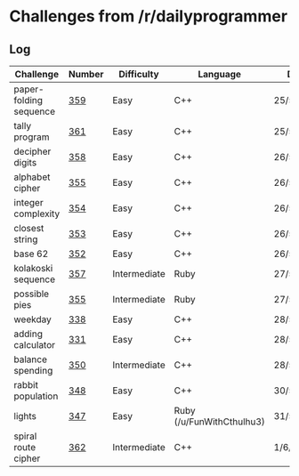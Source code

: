 # Challenges from /r/dailyprogrammer

## Log
| Challenge | Number | Difficulty | Language | Date |
| --- | --- | --- | --- | --- |
| paper-folding sequence | [359](https://www.reddit.com/r/dailyprogrammer/comments/8g0iil/20180430_challenge_359_easy_regular_paperfold/) | Easy | C++ | 25/5/18 |
| tally program | [361](https://www.reddit.com/r/dailyprogrammer/comments/8jcffg/20180514_challenge_361_easy_tally_program/) | Easy | C++ | 25/5/18 |
| decipher digits | [358](https://www.reddit.com/r/dailyprogrammer/comments/8eger3/20180423_challenge_358_easy_decipher_the_seven/) | Easy | C++ | 26/5/18 |
| alphabet cipher | [355](https://www.reddit.com/r/dailyprogrammer/comments/879u8b/20180326_challenge_355_easy_alphabet_cipher/) | Easy | C++ | 26/5/18 |
| integer complexity | [354](https://www.reddit.com/r/dailyprogrammer/comments/83uvey/20180312_challenge_354_easy_integer_complexity_1/%5D) | Easy | C++ | 26/5/18 |
| closest string | [353](https://www.reddit.com/r/dailyprogrammer/comments/826coe/20180305_challenge_353_easy_closest_string/) | Easy | C++ | 26/5/18 |
| base 62 | [352](https://www.reddit.com/r/dailyprogrammer/comments/7yyt8e/20180220_challenge_352_easy_making_imgurstyle/) | Easy | C++ | 26/5/18 |
| kolakoski sequence | [357](https://www.reddit.com/r/dailyprogrammer/comments/8df7sm/20180419_challenge_357_intermediate_kolakoski/) | Intermediate | Ruby | 27/5/18 |
| possible pies | [355](https://www.reddit.com/r/dailyprogrammer/comments/87rz8c/20180328_challenge_355_intermediate_possible/) | Intermediate | Ruby | 27/5/18 |
| weekday | [338](https://www.reddit.com/r/dailyprogrammer/comments/79npf9/20171030_challenge_338_easy_what_day_was_it_again/) | Easy | C++ | 28/5/2018 |
| adding calculator | [331](https://www.reddit.com/r/dailyprogrammer/comments/6ze9z0/20170911_challenge_331_easy_the_adding_calculator/) | Easy | C++ | 28/5/2018 | 
| balance spending | [350](https://www.reddit.com/r/dailyprogrammer/comments/7vx85p/20180207_challenge_350_intermediate_balancing_my/) | Intermediate | C++ | 28/5/18 | 
| rabbit population | [348](https://www.reddit.com/r/dailyprogrammer/comments/7s888w/20180122_challenge_348_easy_the_rabbit_problem/) | Easy | C++ | 30/5/18 |
| lights | [347](https://www.reddit.com/r/dailyprogrammer/comments/7qn07r/20180115_challenge_347_easy_how_long_has_the/) | Easy | Ruby (/u/FunWithCthulhu3) | 31/5/18 |
| spiral route cipher | [362](https://www.reddit.com/r/dailyprogrammer/comments/8n8tog/20180530_challenge_362_intermediate_route/) | Intermediate | C++ | 1/6/18 |
